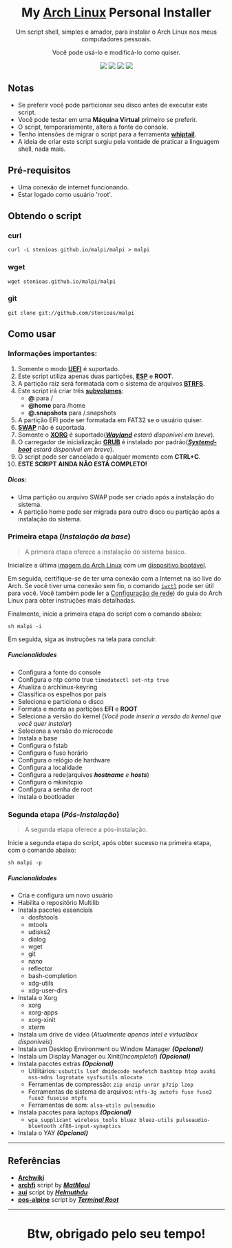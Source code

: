 <h1 align="center">
  My <a href="https://www.archlinux.org">Arch Linux</a> Personal Installer
</h1>
<p align="center">Um script shell, simples e amador, para instalar o Arch Linux nos meus computadores pessoais.</p><p align="center">Você pode usá-lo e modificá-lo como quiser.</p>

<p align="center">
  <img src="https://img.shields.io/badge/Maintained%3F-Yes-green?style=for-the-badge">
  <img src="https://img.shields.io/github/license/stenioas/malpi?style=for-the-badge">
  <img src="https://img.shields.io/github/issues/stenioas/malpi?color=violet&style=for-the-badge">
  <img src="https://img.shields.io/github/stars/stenioas/malpi?style=for-the-badge">
</p>

## Notas
* Se preferir você pode particionar seu disco antes de executar este script.
* Você pode testar em uma **Máquina Virtual** primeiro se preferir.
* O script, temporariamente, altera a fonte do console.
* Tenho intensões de migrar o script para a ferramenta [**whiptail**](https://linux.die.net/man/1/whiptail).
* A ideia de criar este script surgiu pela vontade de praticar a linguagem shell, nada mais.

## Pré-requisitos

- Uma conexão de internet funcionando.
- Estar logado como usuário 'root'.

## Obtendo o script

### curl
	curl -L stenioas.github.io/malpi/malpi > malpi

### wget
	wget stenioas.github.io/malpi/malpi

### git
	git clone git://github.com/stenioas/malpi

## Como usar

### Informações importantes:

1. Somente o modo [**UEFI**](https://wiki.archlinux.org/index.php/Unified_Extensible_Firmware_Interface) é suportado.
2. Este script utiliza apenas duas partições, [**ESP**](https://wiki.archlinux.org/index.php/EFI_system_partition_(Português)) e **ROOT**.
3. A partição raiz será formatada com o sistema de arquivos [**BTRFS**](https://wiki.archlinux.org/index.php/Btrfs_(Português)).
4. Este script irá criar três [**subvolumes**](https://wiki.archlinux.org/index.php/Btrfs_(Português)#Subvolumes):
	- **@** para /
	- **@home** para /home
	- **@.snapshots** para /.snapshots
5. A partição EFI pode ser formatada em FAT32 se o usuário quiser.
6. [**SWAP**](https://wiki.archlinux.org/index.php/Swap_(Português)) não é suportada.
7. Somente o [**XORG**](https://wiki.archlinux.org/index.php/Xorg_(Português)) é suportado(*[**Wayland**](https://wiki.archlinux.org/index.php/Wayland_(Português)) estará disponível em breve*).
8. O carregador de inicialização [**GRUB**](https://wiki.archlinux.org/index.php/GRUB_(Português)) é instalado por padrão(*[**Systemd-boot**](https://wiki.archlinux.org/index.php/Systemd-boot) estará disponível em breve*).
9. O script pode ser cancelado a qualquer momento com **CTRL+C**.
10. **ESTE SCRIPT AINDA NÃO ESTÁ COMPLETO!**

##### Dicas:
  - Uma partição ou arquivo SWAP pode ser criado após a instalação do sistema.
  - A partição home pode ser migrada para outro disco ou partição após a instalação do sistema.

### Primeira etapa (*Instalação da base*)

> A primeira etapa oferece a instalação do sistema básico.

Inicialize a última [imagem do Arch Linux](https://www.archlinux.org/download/) com um [dispositivo bootável](https://wiki.archlinux.org/index.php/USB_flash_installation_media_(Português)).

Em seguida, certifique-se de ter uma conexão com a Internet na iso live do Arch. Se você tiver uma conexão sem fio, o comando [`iwctl`](https://wiki.archlinux.org/index.php/Iwd_(Português)#iwctl) pode ser útil para você. Você também pode ler a  [Configuração de rede](https://wiki.archlinux.org/index.php/USB_flash_installation_medium_(Português))) do guia do Arch Linux para obter instruções mais detalhadas.

Finalmente, inicie a primeira etapa do script com o comando abaixo:

    sh malpi -i

Em seguida, siga as instruções na tela para concluir.

##### Funcionalidades
- Configura a fonte do console
- Configura o ntp como true `timedatectl set-ntp true`
- Atualiza o archlinux-keyring
- Classifica os espelhos por país
- Seleciona e particiona o disco
- Formata e monta as partições **EFI** e **ROOT**
- Seleciona a versão do kernel (*Você pode inserir a versão do kernel que você quer instalar*)
- Seleciona a versão do microcode
- Instala a base
- Configura o fstab
- Configura o fuso horário
- Configura o relógio de hardware
- Configura a localidade
- Configura a rede(arquivos ***hostname** e **hosts***)
- Configura o mkinitcpio
- Configura a senha de root
- Instala o bootloader

### Segunda etapa (*Pós-Instalação*) ###

> A segunda etapa oferece a pós-instalação.

Inicie a segunda etapa do script, após obter sucesso na primeira etapa, com o comando abaixo:

	sh malpi -p

##### Funcionalidades
- Cria e configura um novo usuário
- Habilita o repositório Multilib
- Instala pacotes essenciais
	- dosfstools
	- mtools
	- udisks2
	- dialog
	- wget
	- git
	- nano
	- reflector
	- bash-completion
	- xdg-utils
	- xdg-user-dirs
- Instala o Xorg
	- xorg
	- xorg-apps
	- xorg-xinit
	- xterm
- Instala um drive de vídeo (*Atualmente apenas intel e virtualbox disponíveis*)
- Instala um Desktop Environment ou Window Manager ***(Opcional)***
- Instala um Display Manager ou Xinit(*Incompleto!*) ***(Opcional)***
- Instala pacotes extras ***(Opcional)***
	- Utilitários: `usbutils lsof dmidecode neofetch bashtop htop avahi nss-mdns logrotate sysfsutils mlocate`
	- Ferramentas de compressão: `zip unzip unrar p7zip lzop`
	- Ferramentas de sistema de arquivos: `ntfs-3g autofs fuse fuse2 fuse3 fuseiso mtpfs`
	- Ferramentas de som: `alsa-utils pulseaudio`
- Instala pacotes para laptops ***(Opcional)***
	- `wpa_supplicant wireless_tools bluez bluez-utils pulseaudio-bluetooth xf86-input-synaptics`
- Instala o YAY ***(Opcional)***

---

## Referências

- [**Archwiki**](https://wiki.archlinux.org/index.php/Main_page_(Português))
- [**archfi**](https://github.com/MatMoul/archfi) script by [***MatMoul***](https://github.com/MatMoul)
- [**aui**](https://github.com/helmuthdu/aui) script by [***Helmuthdu***](https://github.com/helmuthdu)
- [**pos-alpine**](https://terminalroot.com.br/2019/12/alpine-linux-com-awesomewm-nao-recomendado-para-usuarios-nutella.html) script by [***Terminal Root***](https://terminalroot.com.br/)

---
<h1 align="center">Btw, obrigado pelo seu tempo!</h1>